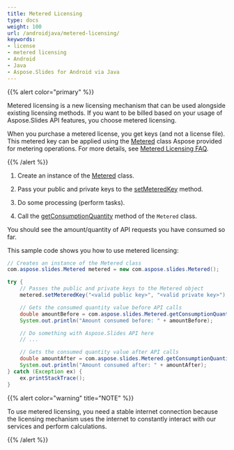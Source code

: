 ```yaml
---
title: Metered Licensing
type: docs
weight: 100
url: /androidjava/metered-licensing/
keywords:
- license
- metered licensing
- Android
- Java
- Aspose.Slides for Android via Java
---
```


{{% alert color="primary" %}} 

Metered licensing is a new licensing mechanism that can be used alongside existing licensing methods. If you want to be billed based on your usage of Aspose.Slides API features, you choose metered licensing.

When you purchase a metered license, you get keys (and not a license file). This metered key can be applied using the [Metered](https://reference.aspose.com/slides/androidjava/com.aspose.slides/metered/) class Aspose provided for metering operations. For more details, see [Metered Licensing FAQ](https://purchase.aspose.com/faqs/licensing/metered).

{{% /alert %}} 

1. Create an instance of the [Metered](https://reference.aspose.com/slides/androidjava/com.aspose.slides/metered/) class.

1. Pass your public and private keys to the [setMeteredKey](https://reference.aspose.com/slides/androidjava/com.aspose.slides/metered/#setMeteredKey-java.lang.String-java.lang.String-) method.

1. Do some processing (perform tasks).

1. Call the [getConsumptionQuantity](https://reference.aspose.com/slides/androidjava/com.aspose.slides/metered/#getConsumptionQuantity--) method of the `Metered` class.

You should see the amount/quantity of API requests you have consumed so far.

This sample code shows you how to use metered licensing:

```java
// Creates an instance of the Metered class
com.aspose.slides.Metered metered = new com.aspose.slides.Metered();

try {
    // Passes the public and private keys to the Metered object
    metered.setMeteredKey("<valid public key>", "<valid private key>");

    // Gets the consumed quantity value before API calls
    double amountBefore = com.aspose.slides.Metered.getConsumptionQuantity();
    System.out.println("Amount consumed before: " + amountBefore);

    // Do something with Aspose.Slides API here
    // ...

    // Gets the consumed quantity value after API calls
    double amountAfter = com.aspose.slides.Metered.getConsumptionQuantity();
    System.out.println("Amount consumed after: " + amountAfter);
} catch (Exception ex) {
    ex.printStackTrace();
}
```

{{% alert color="warning" title="NOTE"  %}} 

To use metered licensing, you need a stable internet connection because the licensing mechanism uses the internet to constantly interact with our services and perform calculations.

{{% /alert %}} 
